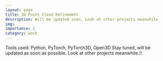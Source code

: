 ```yaml
---
layout: page
title: 3D Point Cloud Refinement
description: Will be updated soon. Look at other projects meanwhile
img: 
importance: 2
category: work
---
```


Tools used: Python, PyTorch, PyTorch3D, Open3D
Stay tuned, will be updated as soon as possible. Look at other projects meanwhile.!!
